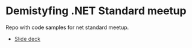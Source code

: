 # Demistyfing .NET Standard meetup

Repo with code samples for net standard meetup. 
* [Slide deck](https://docs.google.com/presentation/d/1W-Yk_rDNOZl2assQF64SqG5uI0xZ2CPlQZefO_EKRQk/edit#slide=id.g1e7f1f7e64_0_7)
